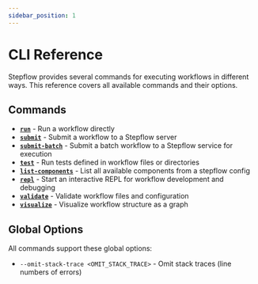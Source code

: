 ```yaml
---
sidebar_position: 1
---
```


# CLI Reference

Stepflow provides several commands for executing workflows in different ways. This reference covers all available commands and their options.

## Commands

- **[`run`](./run.md)** - Run a workflow directly
- **[`submit`](./submit.md)** - Submit a workflow to a Stepflow server
- **[`submit-batch`](./submit-batch.md)** - Submit a batch workflow to a Stepflow service for execution
- **[`test`](./test.md)** - Run tests defined in workflow files or directories
- **[`list-components`](./list-components.md)** - List all available components from a stepflow config
- **[`repl`](./repl.md)** - Start an interactive REPL for workflow development and debugging
- **[`validate`](./validate.md)** - Validate workflow files and configuration
- **[`visualize`](./visualize.md)** - Visualize workflow structure as a graph

## Global Options

All commands support these global options:

- `--omit-stack-trace <OMIT_STACK_TRACE>` - Omit stack traces (line numbers of errors)
